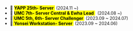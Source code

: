 - 🐳 <mark>**YAPP 25th- Server** </mark>  &nbsp;(2024.11 ~) </br>
- 🐳 <mark>**UMC 7th- Server Central & Ewha Lead** </mark> &nbsp; (2024.08 ~)</br>
- 🐋<mark> **UMC 5th, 6th- Server Challenger** </mark>  &nbsp;(2023.09 ~ 2024.07)</br>
- 🐋<mark> **Yonsei Workstation- Server** </mark>  &nbsp;(2023.09 ~ 2024.06)</br>
